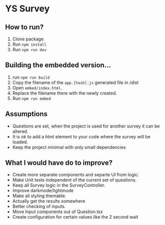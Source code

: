 # YS Survey

## How to run?

1. Clone package
2. Run `npm install`
3. Run `npm run dev`

## Building the embedded version...

1. run `npm run build`
2. Copy the filename of the `app.[hash].js` generated file in /dist
3. Open `embed/index.html`.
4. Replace the filename there with the newly created.
5. Run `npm run embed`

## Assumptions

- Questions are set, when the project is used for another survey it can be altered.
- It is ok to add a html element to your code where the survey will be loaded. 
- Keep the project minimal with only small dependencies

## What I would have do to improve?

- Create more separate components and separte UI from logic.
- Make Unit tests independent of the current set of questions.
- Keep all Survey logic in the SurveyController.
- Improve darkmode/lightmode
- Make all styling themable.
- Actually get the results somewhere
- Better checking of inputs.
- Move Input components out of Question.tsx
- Create configuration for certain values like the 2 second wait